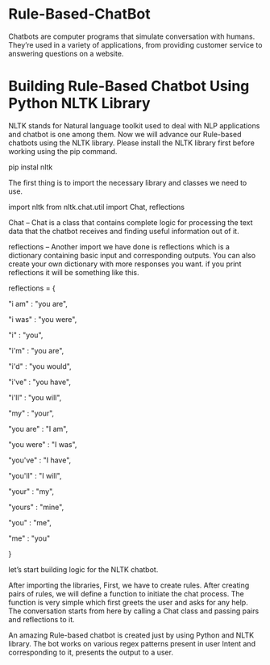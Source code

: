 # Rule-Based-ChatBot
Chatbots are computer programs that simulate conversation with humans. They’re used in a variety of applications, from providing customer service to answering questions on a website.
# Building Rule-Based Chatbot Using Python NLTK Library
NLTK stands for Natural language toolkit used to deal with NLP applications and chatbot is one among them. Now we will advance our Rule-based chatbots using the NLTK library. Please install the NLTK library first before working using the pip command.

pip instal nltk

The first thing is to import the necessary library and classes we need to use.

import nltk
from nltk.chat.util import Chat, reflections

Chat – Chat is a class that contains complete logic for processing the text data that the chatbot receives and finding useful information out of it.

reflections – Another import we have done is reflections which is a dictionary containing basic input and corresponding outputs. You can also create your own dictionary with more responses you want. if you print reflections it will be something like this.

reflections = {

  "i am"       : "you are",
  
  "i was"      : "you were",
  
  "i"          : "you",
  
  "i'm"        : "you are",
  
  "i'd"        : "you would",
  
  "i've"       : "you have",
  
  "i'll"       : "you will",
  
  "my"         : "your",
  
  "you are"    : "I am",
  
  "you were"   : "I was",
  
  "you've"     : "I have",
  
  "you'll"     : "I will",
  
  "your"       : "my",
  
  "yours"      : "mine",
  
  "you"        : "me",
  
  "me"         : "you"
  
}

let’s start building logic for the NLTK chatbot.

After importing the libraries, First, we have to create rules.
After creating pairs of rules, we will define a function to initiate the chat process. The function is very simple which first greets the user and asks for any help. The conversation starts from here by calling a Chat class and passing pairs and reflections to it.

An amazing Rule-based chatbot is created just by using Python and NLTK library. The bot works on various regex patterns present in user Intent and corresponding to it, presents the output to a user.
